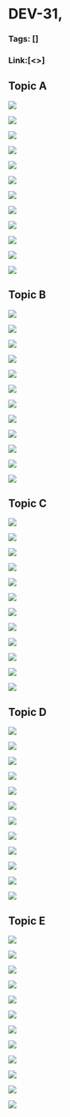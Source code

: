 # DEV-31,
### Tags: []
### Link:[<>]

## Topic A
![](../images/DEV-31/DEV-31-A1.png)

![](../images/DEV-31/DEV-31-A2.png)

![](../images/DEV-31/DEV-31-A3.png)

![](../images/DEV-31/DEV-31-A4.png)

![](../images/DEV-31/DEV-31-A5.png)

![](../images/DEV-31/DEV-31-A6.png)

![](../images/DEV-31/DEV-31-A7.png)

![](../images/DEV-31/DEV-31-A8.png)

![](../images/DEV-31/DEV-31-A9.png)

![](../images/DEV-31/DEV-31-A10.png)

![](../images/DEV-31/DEV-31-A11.png)

![](../images/DEV-31/DEV-31-A12.png)

## Topic B
![](../images/DEV-31/DEV-31-B1.png)

![](../images/DEV-31/DEV-31-B2.png)

![](../images/DEV-31/DEV-31-B3.png)

![](../images/DEV-31/DEV-31-B4.png)

![](../images/DEV-31/DEV-31-B5.png)

![](../images/DEV-31/DEV-31-B6.png)

![](../images/DEV-31/DEV-31-B7.png)

![](../images/DEV-31/DEV-31-B8.png)

![](../images/DEV-31/DEV-31-B9.png)

![](../images/DEV-31/DEV-31-B10.png)

![](../images/DEV-31/DEV-31-B11.png)

![](../images/DEV-31/DEV-31-B12.png)

## Topic C
![](../images/DEV-31/DEV-31-C1.png)

![](../images/DEV-31/DEV-31-C2.png)

![](../images/DEV-31/DEV-31-C3.png)

![](../images/DEV-31/DEV-31-C4.png)

![](../images/DEV-31/DEV-31-C5.png)

![](../images/DEV-31/DEV-31-C6.png)

![](../images/DEV-31/DEV-31-C7.png)

![](../images/DEV-31/DEV-31-C8.png)

![](../images/DEV-31/DEV-31-C9.png)

![](../images/DEV-31/DEV-31-C10.png)

![](../images/DEV-31/DEV-31-C11.png)

![](../images/DEV-31/DEV-31-C12.png)

## Topic D
![](../images/DEV-31/DEV-31-D1.png)

![](../images/DEV-31/DEV-31-D2.png)

![](../images/DEV-31/DEV-31-D3.png)

![](../images/DEV-31/DEV-31-D4.png)

![](../images/DEV-31/DEV-31-D5.png)

![](../images/DEV-31/DEV-31-D6.png)

![](../images/DEV-31/DEV-31-D7.png)

![](../images/DEV-31/DEV-31-D8.png)

![](../images/DEV-31/DEV-31-D9.png)

![](../images/DEV-31/DEV-31-D10.png)

![](../images/DEV-31/DEV-31-D11.png)

![](../images/DEV-31/DEV-31-D12.png)

## Topic E
![](../images/DEV-31/DEV-31-E1.png)

![](../images/DEV-31/DEV-31-E2.png)

![](../images/DEV-31/DEV-31-E3.png)

![](../images/DEV-31/DEV-31-E4.png)

![](../images/DEV-31/DEV-31-E5.png)

![](../images/DEV-31/DEV-31-E6.png)

![](../images/DEV-31/DEV-31-E7.png)

![](../images/DEV-31/DEV-31-E8.png)

![](../images/DEV-31/DEV-31-E9.png)

![](../images/DEV-31/DEV-31-E10.png)

![](../images/DEV-31/DEV-31-E11.png)

![](../images/DEV-31/DEV-31-E12.png)

